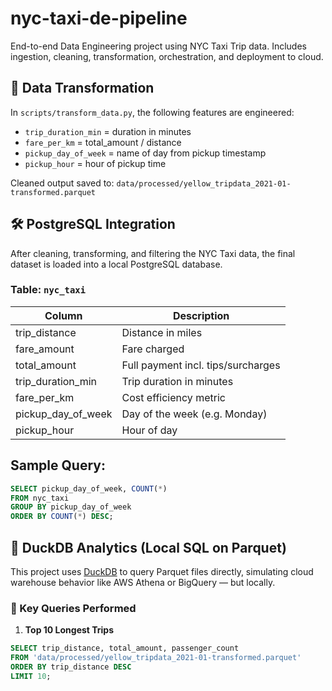 # nyc-taxi-de-pipeline
End-to-end Data Engineering project using NYC Taxi Trip data. Includes ingestion, cleaning, transformation, orchestration, and deployment to cloud.



## 🧪 Data Transformation

In `scripts/transform_data.py`, the following features are engineered:
- `trip_duration_min` = duration in minutes
- `fare_per_km` = total_amount / distance
- `pickup_day_of_week` = name of day from pickup timestamp
- `pickup_hour` = hour of pickup time

Cleaned output saved to: `data/processed/yellow_tripdata_2021-01-transformed.parquet`


## 🛠️ PostgreSQL Integration

After cleaning, transforming, and filtering the NYC Taxi data, the final dataset is loaded into a local PostgreSQL database.

### Table: `nyc_taxi`

| Column               | Description                       |
|----------------------|-----------------------------------|
| trip_distance        | Distance in miles                 |
| fare_amount          | Fare charged                      |
| total_amount         | Full payment incl. tips/surcharges|
| trip_duration_min    | Trip duration in minutes          |
| fare_per_km          | Cost efficiency metric            |
| pickup_day_of_week   | Day of the week (e.g. Monday)     |
| pickup_hour          | Hour of day                       |

## Sample Query:
```sql
SELECT pickup_day_of_week, COUNT(*) 
FROM nyc_taxi 
GROUP BY pickup_day_of_week 
ORDER BY COUNT(*) DESC;
```

## 🦆 DuckDB Analytics (Local SQL on Parquet)

This project uses [DuckDB](https://duckdb.org/) to query Parquet files directly, simulating cloud warehouse behavior like AWS Athena or BigQuery — but locally.

### 🔎 Key Queries Performed

1. **Top 10 Longest Trips**
```sql
SELECT trip_distance, total_amount, passenger_count
FROM 'data/processed/yellow_tripdata_2021-01-transformed.parquet'
ORDER BY trip_distance DESC
LIMIT 10;
```
